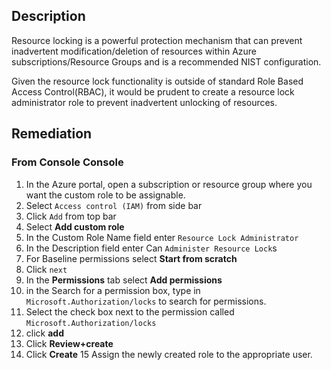## Description

Resource locking is a powerful protection mechanism that can prevent inadvertent modification/deletion of resources within Azure subscriptions/Resource Groups and is a recommended NIST configuration.

Given the resource lock functionality is outside of standard Role Based Access Control(RBAC), it would be prudent to create a resource lock administrator role to prevent inadvertent unlocking of resources.

## Remediation

### From Console Console

1. In the Azure portal, open a subscription or resource group where you want the custom role to be assignable.
2. Select `Access control (IAM)` from side bar
3. Click `Add` from top bar
4. Select **Add custom role**
5. In the Custom Role Name field enter `Resource Lock Administrator`
6. In the Description field enter Can `Administer Resource Lock`s
7. For Baseline permissions select **Start from scratch**
8. Click `next`
9. In the **Permissions** tab select **Add permissions**
10. in the Search for a permission box, type in `Microsoft.Authorization/locks` to search for permissions.
11. Select the check box next to the permission called `Microsoft.Authorization/locks`
12. click **add**
13. Click **Review+create**
14. Click **Create**
15 Assign the newly created role to the appropriate user.
